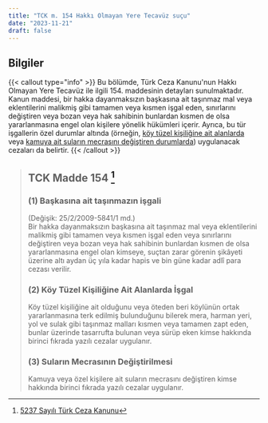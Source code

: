 ```yaml
---
title: "TCK m. 154 Hakkı Olmayan Yere Tecavüz suçu"
date: "2023-11-21"
draft: false
---
```


## Bilgiler

{{< callout type="info" >}}
Bu bölümde, Türk Ceza Kanunu'nun Hakkı Olmayan Yere Tecavüz ile ilgili 154. maddesinin detayları sunulmaktadır.  
Kanun maddesi, bir hakka dayanmaksızın başkasına ait taşınmaz mal veya eklentilerini malikmiş gibi tamamen veya kısmen işgal eden, sınırlarını değiştiren veya bozan veya hak sahibinin bunlardan kısmen de olsa yararlanmasına engel olan kişilere yönelik hükümleri içerir. Ayrıca, bu tür işgallerin özel durumlar altında (örneğin, [köy tüzel kişiliğine ait alanlarda](#2-köy-tüzel-kişiliğine-ait-alanlarda-i̇şgal) veya [kamuya ait suların mecrasını değiştiren durumlarda](#3-suların-mecrasının-değiştirilmesi)) uygulanacak cezaları da belirtir.
{{< /callout >}}

> ## TCK Madde 154 [^1]
>
> [^1]: [5237 Sayılı Türk Ceza Kanunu](https://www.mevzuat.gov.tr/mevzuat?MevzuatNo=5237&MevzuatTur=1&MevzuatTertip=5)
>
> ### (1) Başkasına ait taşınmazın işgali
>
> (Değişik: 25/2/2009-5841/1 md.)  
> Bir hakka dayanmaksızın başkasına ait taşınmaz mal veya
> eklentilerini malikmiş gibi tamamen veya kısmen işgal eden veya
> sınırlarını değiştiren veya bozan veya hak sahibinin bunlardan kısmen
> de olsa yararlanmasına engel olan kimseye, suçtan zarar görenin
> şikâyeti üzerine altı aydan üç yıla kadar hapis ve bin güne kadar adlî
> para cezası verilir.
>
> ### (2) Köy Tüzel Kişiliğine Ait Alanlarda İşgal
>
> Köy tüzel kişiliğine ait olduğunu veya öteden beri köylünün ortak yararlanmasına terk
> edilmiş bulunduğunu bilerek mera, harman yeri, yol ve sulak gibi
> taşınmaz malları kısmen veya tamamen zapt eden, bunlar üzerinde
> tasarrufta bulunan veya sürüp eken kimse hakkında birinci fıkrada
> yazılı cezalar uygulanır.
>
> ### (3) Suların Mecrasının Değiştirilmesi
>
> Kamuya veya özel kişilere ait suların mecrasını değiştiren kimse hakkında birinci fıkrada yazılı
> cezalar uygulanır.

